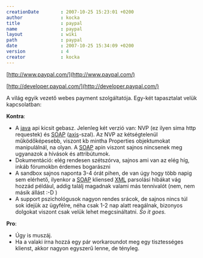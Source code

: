 ```yaml
---
creationDate        : 2007-10-25 15:23:01 +0200 
author              : kocka 
title               : paypal 
name                : paypal 
layout              : wiki 
path                : paypal 
date                : 2007-10-25 15:34:09 +0200 
version             : 4 
creator             : kocka 
---
```

[http://www.paypal.com/](http://www.paypal.com/)

[http://developer.paypal.com/](http://developer.paypal.com/)

A világ egyik vezető webes payment szolgáltatója. Egy-két tapasztalat velük kapcsolatban:

__Kontra__:

*   A [java](java.html) api kicsit gebasz. Jelenleg két verzió van: NVP (ez ilyen sima http requestek) és [SOAP](SOAP.html) ([axis](axis.html)-szal). Az NVP az kétségtelenül működőképesebb, viszont kb mintha Properties objektumokat manipulálnál, na olyan. A [SOAP](SOAP.html) apin viszont sajnos nincsenek meg ugyanazok a hívások és attribútumok.
*   Dokumentáció: elég rendesen szétszórva, sajnos ami van az elég híg, inkáb fórumokbn érdemes bogarászni
*   A sandbox sajnos naponta 3-4 órát pihen, de van úgy hogy több napig sem elérhető, ilyenkor a [SOAP](SOAP.html) kliensed [XML](XML.html) parsolási hibákat vág hozzád például, addig találj magadnak valami más tennivalót (nem, nem másik állást :-D )
*   A support pszichológusok nagyon rendes srácok, de sajnos nincs túl sok idejük az ügyfélre, néha csak 1-2 nap alatt reagálnak, bizonyos dolgokat viszont csak velük lehet megcsináltatni. _So it goes._


__Pro__:

*   Úgy is muszáj.
*   Ha a valaki írna hozzá egy pár workaroundot meg egy tisztességes klienst, akkor nagyon egyszerű lenne, de tényleg.


